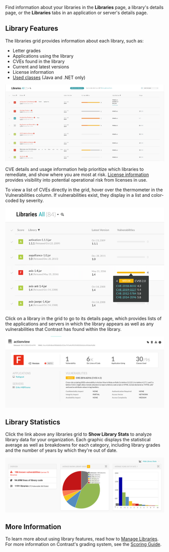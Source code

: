 <!--
title: "Explore Libraries"
description: "Overview of libraries"
tags: "user library ui"
-->

Find information about your libraries in the **Libraries** page, a library's details page, or the **Libraries** tabs in an application or server's details page. 

## Library Features 

The libraries grid provides information about each library, such as: 

* Letter grades
* Applications using the library 
* CVEs found in the library  
* Current and latest versions 
* License information
* [Used classes](user-libraries.html#analysis) (Java and .NET only)

<a href="assets/images/Libraries-grid-new-hidden.png" rel="lightbox" title="View libraries in your organization"><img class="thumbnail" src="assets/images/Libraries-grid-new-hidden.png"/></a>

CVE details and usage information help prioritize which libraries to remediate, and show where you are most at risk. [License information](user-librarylicense.html) provides visibility into potential operational risk from licenses in use. 

To view a list of CVEs directly in the grid, hover over the thermometer in the Vulnerabilities column. If vulnerabilities exist, they display in a list and color-coded by severity.

<a href="assets/images/Libraries-CVE-hover-small.png" rel="lightbox" title="View vulnerabilities from Libraries grid"><img class="thumbnail" src="assets/images/Libraries-CVE-hover-small.png"/></a>

Click on a library in the grid to go to its details page, which provides lists of the applications and servers in which the library appears as well as any vulnerabilities that Contrast has found within the library. 

<a href="assets/images/Library-details.png" rel="lightbox" title="View library details"><img class="thumbnail" src="assets/images/Library-details.png"/></a>

## Library Statistics

Click the link above any libraries grid to **Show Library Stats** to analyze library data for your organization. Each graphic displays the statistical average as well as breakdowns for each category, including library grades and the number of years by which they're out of date. 

<a href="assets/images/Library-stats.png" rel="lightbox" title="View Library Stats"><img class="thumbnail" src="assets/images/Library-stats.png"/></a>

## More Information

To learn more about using library features, read how to [Manage Libraries](user-libraries.html#manage-lib). For more information on Contrast's grading system, see the [Scoring Guide](user-libraries.html#score-lib). 
